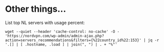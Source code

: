 # Other things...

List top NL servers with usage percent:

    wget --quiet --header 'cache-control: no-cache' -O - 'https://nordvpn.com/wp-admin/admin-ajax.php?action=servers_recommendations&filters={%22country_id%22:153}' | jq -r '.[] | [ .hostname, .load ] | join(", ") | . + "%"'

